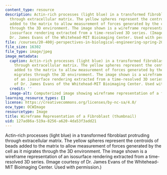 ```yaml
---
content_type: resource
description: Actin-rich processes (light blue) in a transformed fibroblast protruding
  through extracellular matrix. The yellow spheres represent the centroids of beads
  added to the matrix to allow measurement of forces generated by the cell as it migrates
  through the 3D environment. The image shown is a wireframe representation of an
  isosurface rendering extracted from a time-resolved 3D series. (Image courtesy of
  Dr. James Evans of the Whitehead-MIT Bioimaging Center. Used with permission.)
file: /courses/20-400j-perspectives-in-biological-engineering-spring-2006/127ad86a519a8256a6204da53f3add21_20-400js06-th.jpg
file_size: 16302
file_type: image/jpeg
image_metadata:
  caption: Actin-rich processes (light blue) in a transformed fibroblast protruding
    through extracellular matrix. The yellow spheres represent the centroids of beads
    added to the matrix to allow measurement of forces generated by the cell as it
    migrates through the 3D environment. The image shown is a wireframe representation
    of an isosurface rendering extracted from a time-resolved 3D series. (Image courtesy
    of Dr. James Evans of the Whitehead-MIT Bioimaging Center. Used with permission.)
  credit: ''
  image-alt: Computerized image showing wireframe representation of a fibroblast.
learning_resource_types: []
license: https://creativecommons.org/licenses/by-nc-sa/4.0/
ocw_type: OCWImage
resourcetype: Image
title: Wireframe Representation of a Fibroblast (thumbnail)
uid: 127ad86a-519a-8256-a620-4da53f3add21
---
```

Actin-rich processes (light blue) in a transformed fibroblast protruding through extracellular matrix. The yellow spheres represent the centroids of beads added to the matrix to allow measurement of forces generated by the cell as it migrates through the 3D environment. The image shown is a wireframe representation of an isosurface rendering extracted from a time-resolved 3D series. (Image courtesy of Dr. James Evans of the Whitehead-MIT Bioimaging Center. Used with permission.)